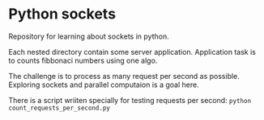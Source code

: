 # Python sockets

Repository for learning about sockets in python.

Each nested directory contain some server application.
Application task is to counts fibbonaci numbers using one algo.

The challenge is to process as many request per second as possible.
Exploring sockets and parallel computaion is a goal here.

There is a script wriiten specially for testing requests per second:
  `python count_requests_per_second.py`

